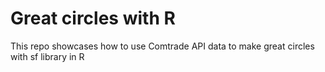 # Great circles with R

This repo showcases how to use Comtrade API data to make great circles with sf library in R
